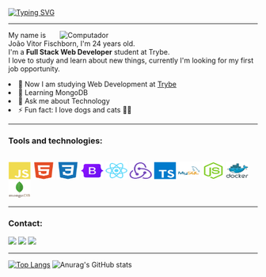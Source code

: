 <div align="left" >
<a href="https://git.io/typing-svg"><img src="https://readme-typing-svg.demolab.com?font=Share+Tech+Mono&pause=1000&color=7f3ace&background=FF849600&center=true&vCenter=true&width=500&lines=%3C%2FHello+there!+I'm+Jo%C3%A3o+Vitor+Fischborn%3E" alt="Typing SVG" /></a>
</div>

---

<img src="https://raw.githubusercontent.com/MicaelliMedeiros/micaellimedeiros/master/image/computer-illustration.png" min-width="250px" max-width="250px" width="400px" align="right" alt="Computador">

<div background="red">
<p align="left"> 
  My name is João Vitor Fischborn, I'm 24 years old. <br>
  I'm a <strong>Full Stack Web Developer</strong> student at Trybe.<br>
  I love to study and learn about new things, currently I'm looking for my first job opportunity.
</p>
  <div align="left" style="display: inline_block">
    <li> 🔭 Now I am studying Web Development at <a href="https://betrybe.com">Trybe</a></li>
    <li> 🌱 Learning MongoDB</li>
    <li> 💬 Ask me about Technology</li>
    <li> ⚡ Fun fact: I love dogs and cats 🐶🐱</li>
  </div>
</div>

---

### Tools and technologies:

<div style="display: inline_block"><br>
<img height="35" width="45" src="https://raw.githubusercontent.com/devicons/devicon/master/icons/javascript/javascript-plain.svg">
<img height="35" width="45" src="https://raw.githubusercontent.com/devicons/devicon/master/icons/html5/html5-plain.svg">
<img height="35" width="45" src="https://raw.githubusercontent.com/devicons/devicon/master/icons/css3/css3-plain.svg">
<img  height="35" width="45" src="https://raw.githubusercontent.com/devicons/devicon/master/icons/bootstrap/bootstrap-original.svg">
<img height="35" width="45" src="https://raw.githubusercontent.com/devicons/devicon/master/icons/react/react-original.svg">
<img height="35" width="45" src="https://raw.githubusercontent.com/devicons/devicon/master/icons/redux/redux-original.svg">
<img height="35" width="45" src="https://raw.githubusercontent.com/devicons/devicon/master/icons/typescript/typescript-plain.svg">
<img height="35" width="45" src="https://raw.githubusercontent.com/devicons/devicon/master/icons/mysql/mysql-original-wordmark.svg">
<img height="35" width="45" src="https://raw.githubusercontent.com/devicons/devicon/master/icons/nodejs/nodejs-original.svg">
<img height="35" width="45" src="https://raw.githubusercontent.com/devicons/devicon/master/icons/docker/docker-original-wordmark.svg">
<img height="35" width="45" src="https://raw.githubusercontent.com/devicons/devicon/master/icons/mongodb/mongodb-original-wordmark.svg">


</div>

---

###  Contact:

<div align="left">
  <a href="https://www.linkedin.com/in/joaofischborn/" target="_blank"><img src="https://img.shields.io/badge/-LinkedIn-0ba2be?style=for-the-badge&logo=linkedin&logoColor=white" target="_blank"></a>
  <a href = "mailto:joaovitorfischborn@gmail.com"><img src="https://img.shields.io/badge/-Gmail-%23333?style=for-the-badge&logo=gmail&logoColor=white" target="_blank"></a>
  <a href="https://www.instagram.com/joaofischborn/" target="_blank"><img src="https://img.shields.io/badge/-Instagram-%23E4405F?style=for-the-badge&logo=instagram&logoColor=white" target="_blank"></a>
</div> 

---

[![Top Langs](https://github-readme-stats.vercel.app/api/top-langs/?username=joaofischborn&layout=compact&theme=midnight-purple)](https://github.com/joaofischborn/github-readme-stats)
![Anurag's GitHub stats](https://github-readme-stats.vercel.app/api?username=joaofischborn&show_icons=true&theme=midnight-purple)


